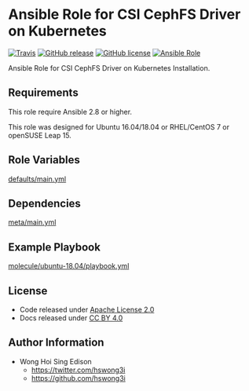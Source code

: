 # Ansible Role for CSI CephFS Driver on Kubernetes

[![Travis](https://img.shields.io/travis/alvistack/ansible-role-kubernetes-csi-cephfs.svg)](https://travis-ci.org/alvistack/ansible-role-kubernetes-csi-cephfs)
[![GitHub release](https://img.shields.io/github/release/alvistack/ansible-role-kubernetes-csi-cephfs.svg)](https://github.com/alvistack/ansible-role-kubernetes-csi-cephfs)
[![GitHub license](https://img.shields.io/github/license/alvistack/ansible-role-kubernetes-csi-cephfs.svg)](https://github.com/alvistack/ansible-role-kubernetes-csi-cephfs/blob/master/LICENSE)
[![Ansible Role](https://img.shields.io/badge/galaxy-alvistack.kubernetes_csi_cephfs-blue.svg)](https://galaxy.ansible.com/alvistack/kubernetes_csi_cephfs)

Ansible Role for CSI CephFS Driver on Kubernetes Installation.

## Requirements

This role require Ansible 2.8 or higher.

This role was designed for Ubuntu 16.04/18.04 or RHEL/CentOS 7 or openSUSE Leap 15.

## Role Variables

[defaults/main.yml](defaults/main.yml)

## Dependencies

[meta/main.yml](meta/main.yml)

## Example Playbook

[molecule/ubuntu-18.04/playbook.yml](molecule/ubuntu-18.04/playbook.yml)

## License

  - Code released under [Apache License 2.0](LICENSE)
  - Docs released under [CC BY 4.0](http://creativecommons.org/licenses/by/4.0/)

## Author Information

  - Wong Hoi Sing Edison
      - <https://twitter.com/hswong3i>
      - <https://github.com/hswong3i>
